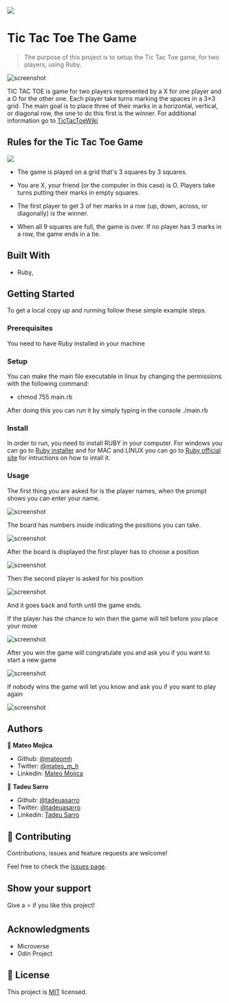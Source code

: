 ![](https://img.shields.io/badge/Microverse-blueviolet)

# Tic Tac Toe The Game

> The purpose of this project is to setup the Tic Tac Toe game, for two players, using Ruby.

![screenshot](./img/tic-tac-toe.png)

 TIC TAC TOE is game for two players represented by a X for one player and a O for the other one. Each player take turns marking the spaces in a 3×3 grid. The main goal is to place three of their marks in a horizontal, vertical, or diagonal row, the one to do this first is the winner. For additional information go to [TicTacToeWiki](https://en.wikipedia.org/wiki/Tic-tac-toe)


## Rules for the Tic Tac Toe Game

![](./img/Tic-tac-toe-animated.gif)

- The game is played on a grid that's 3 squares by 3 squares.

- You are X, your friend (or the computer in this case) is O. Players take turns putting their marks in empty squares.

- The first player to get 3 of her marks in a row (up, down, across, or diagonally) is the winner.

- When all 9 squares are full, the game is over. If no player has 3 marks in a row, the game ends in a tie.


## Built With

- Ruby,


## Getting Started

To get a local copy up and running follow these simple example steps.


### Prerequisites
You need to have Ruby installed in your machine


### Setup
You can make the main file executable in linux by changing the permissions with the following command:

- chmod 755 main.rb

After doing this you can run it by simply typing in the console ./main.rb


### Install
In order to run, you need to install RUBY in your computer. For windows you can go to [Ruby installer](https://rubyinstaller.org/) and for MAC and LINUX you can go to [Ruby official site](https://www.ruby-lang.org/en/downloads/) for intructions on how to intall it.


### Usage
The first thing you are asked for is the player names, when the prompt shows you can enter your name. 

![screenshot](./img/player_names.png)

The board has numbers inside indicating the positions you can take.

![screenshot](./img/board.png)

After the board is displayed the first player has to choose a position

![screenshot](./img/position_p1.png)

Then the second player is asked for his position

![screenshot](./img/position_p2.png)

And it goes back and forth until the game ends.

If the player has the chance to win then the game will tell before you place your move

![screenshot](./img/winning_move.png)

After you win  the game will congratulate you and ask you if you want to start a new game

![screenshot](./img/wins.png)

If nobody wins the game will let you know and ask you if you want to play again

![screenshot](./img/draw.png)


## Authors
👤 **Mateo Mojica**
- Github: [@mateomh](https://github.com/mateomh)
- Twitter: [@mateo_m_h](https://twitter.com/mateo_m_h)
- Linkedin: [Mateo Mojica](https://linkedin.com/mateo_mojica_hernandez)


👤 **Tadeu Sarro**
- Github: [@tadeuasarro](https://github.com/tadeuasarro)
- Twitter: [@tadeuasarro](https://twitter.com/tadeuasarro)
- Linkedin: [Tadeu Sarro](https://www.linkedin.com/in/tadeuasarro/)


## 🤝 Contributing
Contributions, issues and feature requests are welcome!

Feel free to check the [issues page](issues/).


## Show your support
Give a ⭐️ if you like this project!


## Acknowledgments
- Microverse
- Odin Project


## 📝 License
This project is [MIT](https://opensource.org/licenses/MIT) licensed.